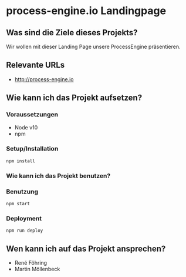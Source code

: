 # process-engine.io Landingpage

## Was sind die Ziele dieses Projekts?

Wir wollen mit dieser Landing Page unsere ProcessEngine präsentieren.

## Relevante URLs

* http://process-engine.io

## Wie kann ich das Projekt aufsetzen?

### Voraussetzungen

- Node v10
- npm

### Setup/Installation

```
npm install
```

### Wie kann ich das Projekt benutzen?

### Benutzung

```
npm start
```

### Deployment

```
npm run deploy
```


## Wen kann ich auf das Projekt ansprechen?

* René Föhring
* Martin Möllenbeck
